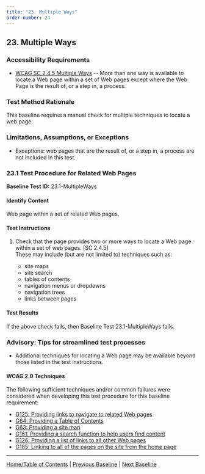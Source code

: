 ```yaml
---
title: "23. Multiple Ways"
order-number: 24
---
```

## 23. Multiple Ways

### Accessibility Requirements

-   [WCAG SC 2.4.5 Multiple Ways](http://www.w3.org/TR/UNDERSTANDING-WCAG20/navigation-mechanisms-mult-loc.html) -- More than one way is available to locate a Web page within a set of Web pages except where the Web Page is the result of, or a step in, a process.

### Test Method Rationale

This baseline requires a manual check for multiple techniques to locate a web page.

### Limitations, Assumptions, or Exceptions

-   Exceptions: web pages that are the result of, or a step in, a process are not included in this test.

### 23.1 Test Procedure for Related Web Pages

**Baseline Test ID:** 23.1-MultipleWays
#### Identify Content
<p id="1IC">Web page within a set of related Web pages.</p>

#### Test Instructions
<ol id="1TI">
    <li id="1TI-1">Check that the page provides two or more ways to locate a Web page within a set of web pages. [SC 2.4.5]<br>
    These may include (but are not limited to) techniques such as:</li>
        <ul>
        <li id="1TI-1i">site maps</li>
        <li id="1TI-1ii">site search</li>
        <li id="1TI-1iii">tables of contents</li>
        <li id="1TI-1iv">navigation menus or dropdowns</li>
        <li id="1TI-1v">navigation trees</li>
        <li id="1TI-1vi">links between pages</li>
        </ul>
</ol>

#### Test Results
<p id="1TR">If the above check fails, then Baseline Test 23.1-MultipleWays fails.</p>

### Advisory: Tips for streamlined test processes

-   Additional techniques for locating a Web page may be available beyond those listed in the test instructions.

#### WCAG 2.0 Techniques
The following sufficient techniques and/or common failures were considered when developing this test procedure for this baseline requirement:
-   [G125: Providing links to navigate to related Web pages](https://www.w3.org/TR/WCAG20-TECHS/G125.html)
-   [G64: Providing a Table of Contents](https://www.w3.org/TR/WCAG20-TECHS/G64.html)
-   [G63: Providing a site map](https://www.w3.org/TR/WCAG20-TECHS/G63.html)
-   [G161: Providing a search function to help users find content](https://www.w3.org/TR/WCAG20-TECHS/G161.html)
-   [G126: Providing a list of links to all other Web pages](https://www.w3.org/TR/WCAG20-TECHS/G126.html)
-   [G185: Linking to all of the pages on the site from the home page](https://www.w3.org/TR/WCAG20-TECHS/G185.html)

----------------------------------------
[Home/Table of Contents](index.md) | [Previous Baseline](22Resize.md) | [Next Baseline](24Parsing.md)

